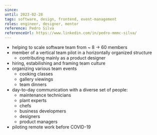 ```yaml
---
since: 
until: 2023-02-28
tags: software, design, frontend, event-management
roles: engineer, designer, mentor
reference: Pedro Silva
referenceUrl: https://www.linkedin.com/in/pedro-mmmc-silva/
---
```


- helping to scale software team from ~ 8 -> 60 members
- member of a vertical team pilot in a horizontally organized structure
  - contributing mainly as a product designer
- hiring, estabilishing and framing team culture
- organizing various team events
  - cooking classes
  - gallery viewings
  - team dinners
- day-to-day communication with a diverse set of people:
  - maintenance technicians
  - plant experts
  - chefs
  - business developmers
  - designers
  - product managers
- piloting remote work before COVID-19
